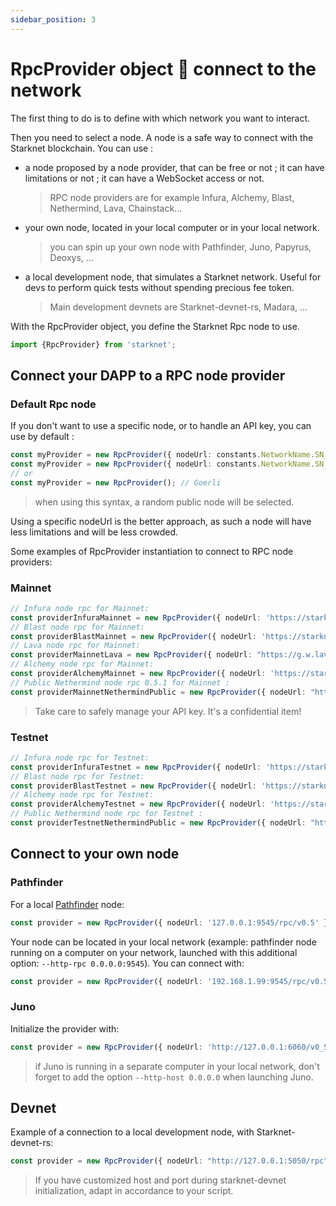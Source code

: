 ```yaml
---
sidebar_position: 3
---
```


# RpcProvider object 🔌 connect to the network

The first thing to do is to define with which network you want to interact.

Then you need to select a node. A node is a safe way to connect with the Starknet blockchain. You can use :

- a node proposed by a node provider, that can be free or not ; it can have limitations or not ; it can have a WebSocket access or not.
  > RPC node providers are for example Infura, Alchemy, Blast, Nethermind, Lava, Chainstack...
- your own node, located in your local computer or in your local network.
  > you can spin up your own node with Pathfinder, Juno, Papyrus, Deoxys, ...
- a local development node, that simulates a Starknet network. Useful for devs to perform quick tests without spending precious fee token.
  > Main development devnets are Starknet-devnet-rs, Madara, ...

With the RpcProvider object, you define the Starknet Rpc node to use.

```typescript
import {RpcProvider} from 'starknet';
```

## Connect your DAPP to a RPC node provider

### Default Rpc node

If you don't want to use a specific node, or to handle an API key, you can use by default :

```typescript
const myProvider = new RpcProvider({ nodeUrl: constants.NetworkName.SN_GOERLI });
const myProvider = new RpcProvider({ nodeUrl: constants.NetworkName.SN_MAIN });
// or
const myProvider = new RpcProvider(); // Goerli
```

> when using this syntax, a random public node will be selected.

Using a specific nodeUrl is the better approach, as such a node will have less limitations and will be less crowded.

Some examples of RpcProvider instantiation to connect to RPC node providers:

### Mainnet

```typescript
// Infura node rpc for Mainnet:
const providerInfuraMainnet = new RpcProvider({ nodeUrl: 'https://starknet-mainnet.infura.io/v3/' + infuraKey });
// Blast node rpc for Mainnet:
const providerBlastMainnet = new RpcProvider({ nodeUrl: 'https://starknet-mainnet.blastapi.io/' + blastKey + "/rpc/v0.5" });
// Lava node rpc for Mainnet:
const providerMainnetLava = new RpcProvider({ nodeUrl: "https://g.w.lavanet.xyz:443/gateway/strk/rpc-http/" + lavaMainnetKey });
// Alchemy node rpc for Mainnet:
const providerAlchemyMainnet = new RpcProvider({ nodeUrl: 'https://starknet-mainnet.g.alchemy.com/starknet/version/rpc/v0.5/' + alchemyKey });
// Public Nethermind node rpc 0.5.1 for Mainnet :
const providerMainnetNethermindPublic = new RpcProvider({ nodeUrl: "https://free-rpc.nethermind.io/mainnet-juno/v0_5" });
```

> Take care to safely manage your API key. It's a confidential item!

### Testnet

```typescript
// Infura node rpc for Testnet:
const providerInfuraTestnet = new RpcProvider({ nodeUrl: 'https://starknet-goerli.infura.io/v3/' + infuraKey });
// Blast node rpc for Testnet:
const providerBlastTestnet = new RpcProvider({ nodeUrl: 'https://starknet-testnet.blastapi.io/' + blastKey + "/rpc/v0.5" });
// Alchemy node rpc for Testnet:
const providerAlchemyTestnet = new RpcProvider({ nodeUrl: 'https://starknet-goerli.g.alchemy.com/starknet/version/rpc/v0.5/' + alchemyKey });
// Public Nethermind node rpc for Testnet :
const providerTestnetNethermindPublic = new RpcProvider({ nodeUrl: "https://free-rpc.nethermind.io/testnet-juno/v0_5" });
```

## Connect to your own node

### Pathfinder

For a local [Pathfinder](https://github.com/eqlabs/pathfinder) node:

```typescript
const provider = new RpcProvider({ nodeUrl: '127.0.0.1:9545/rpc/v0.5' });
```

Your node can be located in your local network (example: pathfinder node running on a computer on your network, launched with this additional option: `--http-rpc 0.0.0.0:9545`).
You can connect with:

```typescript
const provider = new RpcProvider({ nodeUrl: '192.168.1.99:9545/rpc/v0.5' })
```

### Juno

Initialize the provider with:

```typescript
const provider = new RpcProvider({ nodeUrl: 'http://127.0.0.1:6060/v0_5' });
```

> if Juno is running in a separate computer in your local network, don't forget to add the option `--http-host 0.0.0.0` when launching Juno.

## Devnet

Example of a connection to a local development node, with Starknet-devnet-rs:

```typescript
const provider = new RpcProvider({ nodeUrl: "http://127.0.0.1:5050/rpc" });
```

> If you have customized host and port during starknet-devnet initialization, adapt in accordance to your script.
